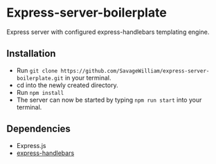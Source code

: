 # Express-server-boilerplate

Express server with configured express-handlebars templating engine.

## Installation

- Run `git clone https://github.com/SavageWilliam/express-server-boilerplate.git` in your terminal.
- cd into the newly created directory.
- Run `npm install`
- The server can now be started by typing `npm run start` into your terminal.

## Dependencies

- Express.js
- [express-handlebars](https://github.com/ericf/express-handlebars)
